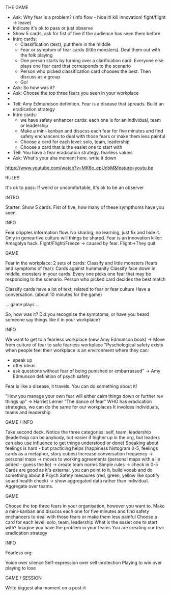 THE GAME

 * Ask: Why fear is a problem? (info flow - hide it! kill innovation! fight/flight -> leave)
 * Indicate it's ok to pass or just observe
 * Show 5 cards, ask for fist of five if the audience has seen them before
 * Intro cards: 
   * Classification (text), put them in the middle
   * Fear or symptom of fear cards (little monsters). Deal them out with the folk playing
   * One person starts by turning over a clarification card. Everyone else plays one fear card that corresponds to the scenario
   * Person who picked classification card chooses the best. Then discuss as a group
   * Go!
* Ask: So how was it?
* Ask: Choose the top three fears you seen in your workplace
* 
* Tell: Amy Edmundson definition. Fear is a disease that spreads. Build an eradication strategy
* Intro cards:
  * we have safety enhancer cards: each one is for an individual, team or leadership
  * Make a mini-kanban and disucss each fear for five minutes and find safety enchancers to deal with those fears or make them less painful
  * Choose a card for each level: solo, team, leadership
  * Choose a card that is the easiet one to start with
* Tell: You have a fear eradication strategy. fearless values
* Ask: What's your aha moment here. write it down


https://www.youtube.com/watch?v=MK6o_epUcbM&feature=youtu.be

RULES

It's ok to pass: If weird or uncomfortable, it's ok to be an observer

INTRO

Starter: Show 5 cards. Fist of five, how many of these sympthoms have you seen.

INFO

Fear cripples information flow. No sharing, no learning, just fix and hide it.
Only in geneartive culture will things be shared.
Fear is an innovation killer: Amagalya hack. Fight/Flight/Freeze -> caused by fear. Flight->They quit

GAME

Fear in the workplace:
2 sets of cards: Classify and little monsters (fears and symptoms of fear): Cards against hummanity
Classify face down in middle, monsters in your cards. Every one picks one fear that may be responding to the scenario.
Person who picked card decides the best match

Classify cards have a lot of text, related to fear or fear culture
Have a conversation. (about 10 minutes for the game)

... game plays ...

So, how was it?
Did you recognise the symptoms, or have you heard someone say things like it in your workplace?

INFO

We want to get to a fearless workplace (new Amy Edmunson book) -> Move from culture of fear to safe fearless workplace
"Pyschological safety exists when people feel their workplace is an environment where they can:
* speak up
* offer ideas
* ask questions
without fear of being punished or embarrassed" -> Amy Edmunson definition of psych safety

Fear is like a disease, it travels. You can do something about it!

"How you manage your own fear will either calm things down or further rev things up" -> Harriet Lerner "The dance of fear"
WHO has eradication strategies, we can do the same for our workplaces
It involces individuals, teams and leadership

GAME / INFO

Take second deck. Notice the three categories: self, team, leadership (leaderhsip can be anybody, but easier if higher up in the org, but leaders can also use influence to get things understood or done)
Speaking about feelings is hard - but practicing helps (happiness histogram 0-5, feelings cards as a metaphor, story cubes)
Increase conversation frequency -> personal maps -> moves to working agreements (personal maps with a lie added - guess the lie) -> create team norms
Simple rules -> check in 0-5
Cards are good as it's external, you can point to it, build vocab and do something about it
Psych Safety mesaures (red, green, yellow like spotify squad health check) -> show aggregated data rather than individual. Aggregate over teams.

GAME

Choose the top three fears in your organisation, however you want to.
Make a mini-kanban and disucss each one for five minutes and find safety enchancers to deal with those fears or make them less painful
Choose a card for each level: solo, team, leadership
What is the easiet one to start with? Imagine you have the problem in your teams
You are creating our fear eradication strategy

INFO

Fearless org:

Voice over silence
Self-expression over self-protection
Playing to win over playing to lose

GAME / SESSION

Write biggest aha moment on a post-it

